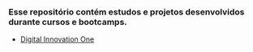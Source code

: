 ### Esse repositório contém estudos e projetos desenvolvidos durante cursos e bootcamps.
- [Digital Innovation One](https://web.digitalinnovation.one/track/cognizant-cloud-data-engineer?tab=path)
